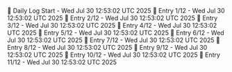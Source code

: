 📅 Daily Log Start - Wed Jul 30 12:53:02 UTC 2025
📌 Entry 1/12 - Wed Jul 30 12:53:02 UTC 2025
📌 Entry 2/12 - Wed Jul 30 12:53:02 UTC 2025
📌 Entry 3/12 - Wed Jul 30 12:53:02 UTC 2025
📌 Entry 4/12 - Wed Jul 30 12:53:02 UTC 2025
📌 Entry 5/12 - Wed Jul 30 12:53:02 UTC 2025
📌 Entry 6/12 - Wed Jul 30 12:53:02 UTC 2025
📌 Entry 7/12 - Wed Jul 30 12:53:02 UTC 2025
📌 Entry 8/12 - Wed Jul 30 12:53:02 UTC 2025
📌 Entry 9/12 - Wed Jul 30 12:53:02 UTC 2025
📌 Entry 10/12 - Wed Jul 30 12:53:02 UTC 2025
📌 Entry 11/12 - Wed Jul 30 12:53:02 UTC 2025
